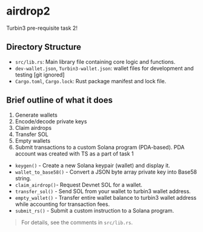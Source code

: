 # airdrop2

Turbin3 pre-requisite task 2!

## Directory Structure
- `src/lib.rs`: Main library file containing core logic and functions.
- `dev-wallet.json`, `Turbin3-wallet.json`: wallet files for development and testing [git ignored]
- `Cargo.toml`, `Cargo.lock`: Rust package manifest and lock file.

## Brief outline of what it does
1. Generate wallets
2. Encode/decode private keys
3. Claim airdrops
4. Transfer SOL
5. Empty wallets
6. Submit transactions to a custom Solana program (PDA-based). PDA account was created with TS as a part of task 1

- `keygen()` - Create a new Solana keypair (wallet) and display it.
- `wallet_to_base58()` - Convert a JSON byte array private key into Base58 string.
- `claim_airdrop()`- Request Devnet SOL for a wallet.
- `transfer_sol()` - Send SOL from your wallet to turbin3 wallet address.
- `empty_wallet()` - Transfer entire wallet balance to turbin3 wallet address while accounting for transaction fees.
- `submit_rs()` - Submit a custom instruction to a Solana program.

> For details, see the comments in `src/lib.rs`.
